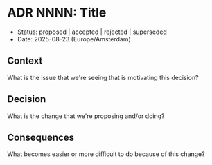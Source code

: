 # ADR NNNN: Title

- Status: proposed | accepted | rejected | superseded
- Date: 2025-08-23 (Europe/Amsterdam)

## Context
What is the issue that we're seeing that is motivating this decision?

## Decision
What is the change that we're proposing and/or doing?

## Consequences
What becomes easier or more difficult to do because of this change?
